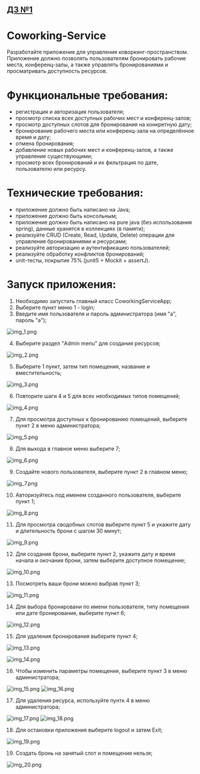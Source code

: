 ## [ДЗ №1](https://github.com/EvgenyBayandin/YlabCourse/tree/homeWorkOne)

# Coworking-Service
Разработайте приложение для управления коворкинг-пространством. Приложение должно позволять пользователям бронировать рабочие места, конференц-залы, а также управлять бронированиями и просматривать доступность ресурсов.

# Функциональные требования:
- регистрация и авторизация пользователя;
- просмотр списка всех доступных рабочих мест и конференц-залов;
- просмотр доступных слотов для бронирования на конкретную дату;
- бронирование рабочего места или конференц-зала на определённое время и дату;
- отмена бронирования;
- добавление новых рабочих мест и конференц-залов, а также управление существующими;
- просмотр всех бронирований и их фильтрация по дате, пользователю или ресурсу.

# Технические требования:
- приложение должно быть написано на Java;
- приложение должно быть консольным;
- приложение должно быть написано на pure java (без использования spring), данные хранятся в коллекциях (в памяти);
- реализуйте CRUD (Create, Read, Update, Delete) операции для управления бронированиями и ресурсами;
- реализуйте авторизацию и аутентификацию пользователей;
- реализуйте обработку конфликтов бронирований;
- unit-тесты, покрытие 75% (junit5 + Mockit + assertJ).


# Запуск приложения:
1. Необходимо запустить главный класс CoworkingServiceApp;
2. Выберите пункт меню 1 - login;
3. Введите имя пользователя и пароль администратора (имя "a", пароль "a");

![img_1.png](img_1.png)

4. Выберите раздел "Admin menu" для создания ресурсов;

![img_2.png](img_2.png)

5. Выберите 1 пункт, затем тип помещения, название и вместительность;

![img_3.png](img_3.png)

6. Повторите шаги 4 и 5 для всех необходимых типов помещений;

![img_4.png](img_4.png)

7. Для просмотра доступных к бронированию помещений, выберите пункт 2 в меню администратора;

![img_5.png](img_5.png)

8. Для выхода в главное меню выберите 7;

![img_6.png](img_6.png)

9. Создайте нового пользователя, выберите пункт 2 в главном меню;

![img_7.png](img_7.png)

10. Авторизуйтесь под именем созданного пользователя, выберите пункт 1;

![img_8.png](img_8.png)

11. Для просмотра сводобных слотов выберите пункт 5 и укажите дату и длительность брони с шагом 30 минут;

![img_9.png](img_9.png)

12. Для создания брони, выберите пункт 2, укажите дату и время начала и окочания брони, затем выберите доступное помещение;

![img_10.png](img_10.png)

13. Посмотреть ваши брони можно выбрав пункт 3;

![img_11.png](img_11.png)

14. Для выбора бронировани по имени пользователя, типу помещения или дате бронирования, выберите пункт 6;

![img_12.png](img_12.png)

15. Для удаления бронирования выберите пункт 4;

![img_13.png](img_13.png)

![img_14.png](img_14.png)

16. Чтобы изменить параметры помещения, выберите пункт 3 в меню администратора;

![img_15.png](img_15.png)
![img_16.png](img_16.png)

17. Для удаления ресурса, используйте пунтк 4 в меню администратора;

![img_17.png](img_17.png)
![img_18.png](img_18.png)

18. Для остановки приложения выберите logout и затем Exit;

![img_19.png](img_19.png)

19. Создать бронь на занятый слот и помещения нельзя;

![img_20.png](img_20.png)

